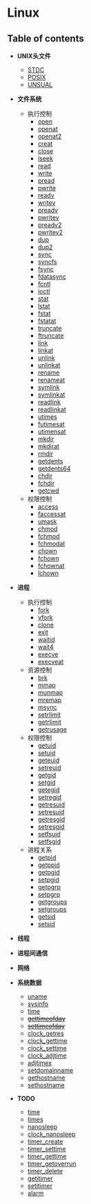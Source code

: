 # Linux

## Table of contents
+ **UNIX头文件**
    + [STDC](README_HEADER.md#STDC)
    + [POSIX](README_HEADER.md#POSIX)
    + [UNSUAL](README_HEADER.md#UNSUAL)

+ **文件系统**
    + 执行控制
        + [open](README_FS.md#open)
        + [openat](README_FS.md#openat)
        + [openat2](README_FS.md#openat2)
        + [creat](README_FS.md#creat)
        + [close](README_FS.md#close)
        + [lseek](README_FS.md#lseek)
        + [read](README_FS.md#read)
        + [write](README_FS.md#write)
        + [pread](README_FS.md#pread)
        + [pwrite](README_FS.md#pwrite)
        + [readv](README_FS.md#readv)
        + [writev](README_FS.md#writev)
        + [preadv](README_FS.md#preadv)
        + [pwritev](README_FS.md#pwritev)
        + [preadv2](README_FS.md#preadv2)
        + [pwritev2](README_FS.md#pwritev2)
        + [dup](README_FS.md#dup)
        + [dup2](README_FS.md#dup2)
        + [sync](README_FS.md#sync)
        + [syncfs](README_FS.md#syncfs)
        + [fsync](README_FS.md#fsync)
        + [fdatasync](README_FS.md#fdatasync)
        + [fcntl](README_FS.md#fcntl)
        + [ioctl](README_FS.md#ioctl)
        + [stat](README_FS.md#stat)
        + [lstat](README_FS.md#lstat)
        + [fstat](README_FS.md#fstat)
        + [fstatat](README_FS.md#fstatat)
        + [truncate](README_FS.md#truncate)
        + [ftruncate](README_FS.md#ftruncate)
        + [link](README_FS.md#link)
        + [linkat](README_FS.md#linkat)
        + [unlink](README_FS.md#unlink)
        + [unlinkat](README_FS.md#unlinkat)
        + [rename](README_FS.md#rename)
        + [renameat](README_FS.md#renameat)
        + [symlink](README_FS.md#symlink)
        + [symlinkat](README_FS.md#symlinkat)
        + [readlink](README_FS.md#readlink)
        + [readlinkat](README_FS.md#readlinkat)
        + [utimes](README_FS.md#utimes)
        + [futimesat](README_FS.md#futimesat)
        + [utimensat](README_FS.md#utimensat)
        + [mkdir](README_FS.md#mkdir)
        + [mkdirat](README_FS.md#mkdirat)
        + [rmdir](README_FS.md#rmdir)
        + [getdents](README_FS.md#getdents)
        + [getdents64](README_FS.md#getdents64)
        + [chdir](README_FS.md#chdir)
        + [fchdir](README_FS.md#fchdir)
        + [getcwd](README_FS.md#getcwd)
    + 权限控制
        + [access](README_FS.md#access)
        + [faccessat](README_FS.md#faccessat)
        + [umask](README_FS.md#umask)
        + [chmod](README_FS.md#chmod)
        + [fchmod](README_FS.md#fchmod)
        + [fchmodat](README_FS.md#fchmodat)
        + [chown](README_FS.md#chown)
        + [fchown](README_FS.md#fchown)
        + [fchownat](README_FS.md#fchownat)
        + [lchown](README_FS.md#lchown)

+ **进程**
    + 执行控制
        + [fork](README_PROCESS.md#fork)
        + [vfork](README_PROCESS.md#vfork)
        + [clone](README_PROCESS.md#clone)
        + [exit](README_PROCESS.md#exit)
        + [waitid](README_PROCESS.md#waitid)
        + [wait4](README_PROCESS.md#wait4)
        + [execve](README_PROCESS.md#execve)
        + [execveat](README_PROCESS.md#execveat)
    + 资源控制
        + [brk](README_PROCESS.md#brk)
        + [mmap](README_PROCESS.md#mmap)
        + [munmap](README_PROCESS.md#munmap)
        + [mremap](README_PROCESS.md#mremap)
        + [msync](README_PROCESS.md#msync)
        + [setrlimit](README_PROCESS.md#setrlimit)
        + [getrlimit](README_PROCESS.md#getrlimit)
        + [getrusage](README_PROCESS.md#getrusage)
    + 权限控制
        + [getuid](README_PROCESS.md#getuid)
        + [setuid](README_PROCESS.md#setuid)
        + [geteuid](README_PROCESS.md#geteuid)
        + [setreuid](README_PROCESS.md#setreuid)
        + [getgid](README_PROCESS.md#getgid)
        + [setgid](README_PROCESS.md#setgid)
        + [getegid](README_PROCESS.md#getegid)
        + [setregid](README_PROCESS.md#setregid)
        + [getresuid](README_PROCESS.md#getresuid)
        + [setresuid](README_PROCESS.md#setresuid)
        + [getresgid](README_PROCESS.md#getresgid)
        + [setresgid](README_PROCESS.md#setresgid)
        + [setfsuid](README_PROCESS.md#setfsuid)
        + [setfsgid](README_PROCESS.md#setfsgid)
    + 进程关系
        + [getpid](README_PROCESS.md#getpid)
        + [getppid](README_PROCESS.md#getppid)
        + [getpgid](README_PROCESS.md#getpgid)
        + [setpgid](README_PROCESS.md#setpgid)
        + [getpgrp](README_PROCESS.md#getpgrp)
        + [setpgrp](README_PROCESS.md#setpgrp)
        + [getgroups](README_PROCESS.md#getgroups)
        + [setgroups](README_PROCESS.md#setgroups)
        + [getsid](README_PROCESS.md#getsid)
        + [setsid](README_PROCESS.md#setsid)

+ **线程**
+ **进程间通信**
+ **网络**

+ **系统数据**
    + [uname](README_SYSDATA.md#uname)
    + [sysinfo](README_SYSDATA.md#sysinfo)
    + [time](README_SYSDATA.md#time)
    + [~~gettimeofday~~](README_SYSDATA.md#gettimeofday)
    + [~~settimeofday~~](README_SYSDATA.md#settimeofday)
    + [clock_getres](README_SYSDATA.md#clock_getres)
    + [clock_gettime](README_SYSDATA.md#clock_gettime)
    + [clock_settime](README_SYSDATA.md#clock_settime)
    + [clock_adjtime](README_SYSDATA.md#clock_adjtime)
    + [adjtimex](README_SYSDATA.md#adjtimex)
    + [setdomainname](README_SYSDATA.md#setdomainname)
    + [gethostname](README_SYSDATA.md#gethostname)
    + [sethostname](README_SYSDATA.md#sethostname)

+ **TODO**
    + [time](#time)
    + [times](#times)
    + [nanosleep](#nanosleep)
    + [clock_nanosleep](#clock_nanosleep)
    + [timer_create](#timer_create)
    + [timer_settime](#timer_settime)
    + [timer_gettime](#timer_gettime)
    + [timer_getoverrun](#timer_getoverrun)
    + [timer_delete](#timer_delete)
    + [getitimer](#getitimer)
    + [setitimer](#setitimer)
    + [alarm](#alarm)